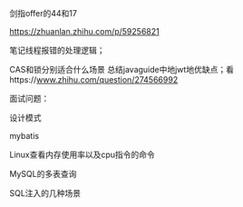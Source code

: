 剑指offer的44和17



https://zhuanlan.zhihu.com/p/59256821

笔记线程报错的处理逻辑；

CAS和锁分别适合什么场景
总结javaguide中地jwt地优缺点；看https://www.zhihu.com/question/274566992




面试问题：

设计模式

mybatis

Linux查看内存使用率以及cpu指令的命令

MySQL的多表查询

SQL注入的几种场景


